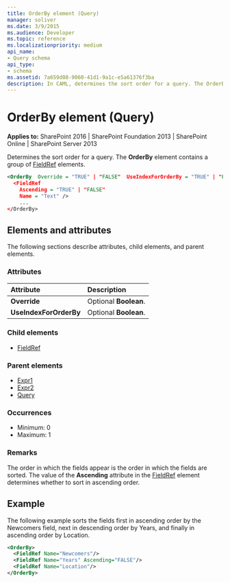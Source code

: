 ```yaml
---
title: OrderBy element (Query)
manager: soliver
ms.date: 3/9/2015
ms.audience: Developer
ms.topic: reference
ms.localizationpriority: medium
api_name:
- Query schema
api_type:
- schema
ms.assetid: 7a659d08-9060-41d1-9a1c-e5a61376f3ba
description: In CAML, determines the sort order for a query. The OrderBy element contains a group of FieldRef elements.
---
```


# OrderBy element (Query)

**Applies to:** SharePoint 2016 | SharePoint Foundation 2013 | SharePoint Online | SharePoint Server 2013

Determines the sort order for a query. The **OrderBy** element contains a group of [FieldRef](fieldref-element-query.md) elements.

```XML
<OrderBy  Override = "TRUE" | "FALSE"  UseIndexForOrderBy = "TRUE" | "FALSE">
  <FieldRef
    Ascending = "TRUE" | "FALSE"
    Name = "Text" />
    ...
</OrderBy>
```

## Elements and attributes

The following sections describe attributes, child elements, and parent elements.

### Attributes

|**Attribute**|**Description**|
|:-----|:-----|
|**Override** <br/> |Optional **Boolean**.  <br/> |
|**UseIndexForOrderBy** <br/> |Optional **Boolean**.  <br/> |

### Child elements

- [FieldRef](fieldref-element-query.md)

### Parent elements

- [Expr1](expr1-element-view.md)
- [Expr2](expr2-element-view.md)
- [Query](query-element-list.md)

### Occurrences

- Minimum: 0
- Maximum: 1

### Remarks

The order in which the fields appear is the order in which the fields are sorted. The value of the **Ascending** attribute in the [FieldRef](fieldref-element-list.md) element determines whether to sort in ascending order.

## Example

The following example sorts the fields first in ascending order by the Newcomers field, next in descending order by Years, and finally in ascending order by Location.

```XML
<OrderBy>
  <FieldRef Name="Newcomers"/>
  <FieldRef Name="Years" Ascending="FALSE"/>
  <FieldRef Name="Location"/>
</OrderBy>
```

<br/>
